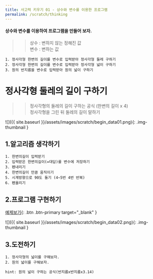 ```yaml
---
title: 사고력 키우기 01 - 상수와 변수를 이용한 프로그램
permalink: /scratch/thinking
---
```


#### 상수와 변수를 이용하여 프로그램을 만들어 보자.    

>> 상수 : 변하지 않는 정해진 값    
>> 변수 : 변하는 값

```
1. 정사각형 한변의 길이를 변수로 입력받아 정사각형 둘레 구하기
2. 정사각형 한변의 길이를 변수로 입력받아 정사각형 넓이 구하기
3. 원의 반지름을 변수로 입력받아 원의 넓이 구하기
```

# 정사각형 둘레의 길이 구하기
>> 정사각형의 둘레의 길이 구하는 공식 (한변의 길이 x 4)    
>> 정사각형을 그린 뒤 둘레의 길이 말하기

![]({{ site.baseurl }}/assets/images/scratch/begin_data01.png){: .img-thumbnail }

## 1.알고리즘 생각하기

```
1. 한변의길이 입력받기
2. 입력받은 한변의길이(=대답)를 변수에 저장하기
3. 펜내리기
4. 한변의길이 만큼 움직이기
5. 시계방향으로 90도 돌기 (4~5번 4번 반복)
6. 펜올리기    
```


## 2.프로그램 구현하기  
[예제보기](https://scratch.mit.edu/projects/607776859/){: .btn .btn-primary target="_blank" }    
    
    
![]({{ site.baseurl }}/assets/images/scratch/begin_data02.png){: .img-thumbnail }




## 3.도전하기
```
1. 정사각형의 넓이를 구해보자.
2. 원의 넓이를 구해보자.

hint: 원의 넓이 구하는 공식(반지름x반지름x3.14)
```


